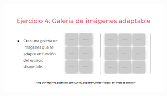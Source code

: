 
![](https://github.com/MarianaTraslavinaSarmiento/practicaModeladoEnCaja/blob/ejercicio_4/storage/img/ejercicio4.png)